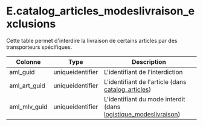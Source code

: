 # E.catalog_articles_modeslivraison_exclusions

Cette table permet d'interdire la livraison de certains articles par des transporteurs spécifiques.

Colonne|Type|Description
---|---|---
aml_guid|uniqueidentifier|L'identifiant de l'interdiction 
aml_art_guid|uniqueidentifier|L'identifiant de l'article (dans [catalog_articles](generated_catalog_articles.md)) 
aml_mlv_guid|uniqueidentifier|L'identifiant du mode interdit (dans [logistique_modeslivraison](generated_logistique_modeslivraison.md)) 
